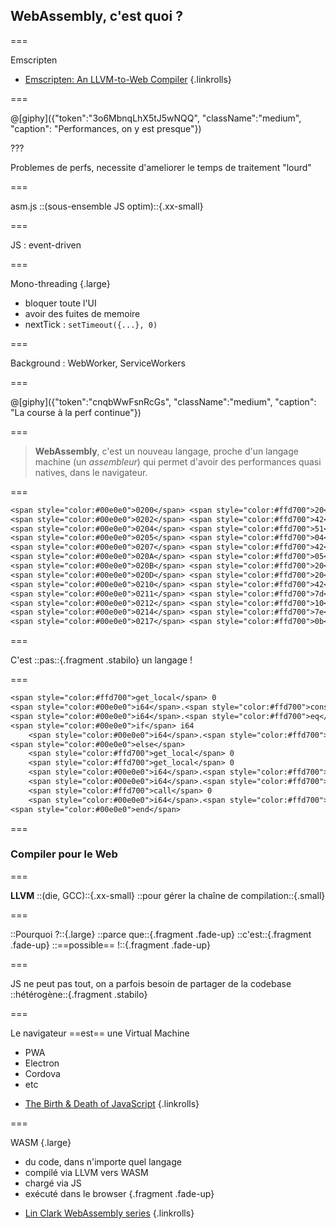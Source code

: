 <!--{section^1:data-breadcrumb="WebAssembly, c'est quoi ?"}-->

<!--{.interleaf data-background-image="/img/unsplash/bryan-minear-317365-unsplash.jpg"}-->
<!-- Photo by Bryan Minear on Unsplash -->

## WebAssembly, c'est quoi ?

===
<!--{ .punchline }-->

Emscripten

- [Emscripten: An LLVM-to-Web Compiler](https://github.com/emscripten-core/emscripten)
{.linkrolls}

===

@[giphy]({"token":"3o6MbnqLhX5tJ5wNQQ", "className":"medium", "caption": "Performances, on y est presque"})

???

Problemes de perfs, necessite d'ameliorer le temps de traitement "lourd"

===
<!--{ .punchline }-->

asm.js
::(sous-ensemble JS optim)::{.xx-small}

===
<!--{ .punchline }-->

JS : event-driven

===
<!--{ .x-large }-->

Mono-threading {.large}

- bloquer toute l'UI
- avoir des fuites de memoire
- nextTick : `setTimeout({...}, 0)`

===
<!--{ .punchline }-->

Background :
WebWorker, ServiceWorkers

===

@[giphy]({"token":"cnqbWwFsnRcGs", "className":"medium", "caption": "La course à la perf continue"})

===

> **WebAssembly**, c'est un nouveau langage, proche d'un langage machine (un _assembleur_) qui permet d'avoir des performances quasi natives, dans le navigateur.

===

```txt
<span style="color:#00e0e0">0200</span> <span style="color:#ffd700">20</span> <span>00</span>
<span style="color:#00e0e0">0202</span> <span style="color:#ffd700">42</span> <span>00</span>
<span style="color:#00e0e0">0204</span> <span style="color:#ffd700">51</span>
<span style="color:#00e0e0">0205</span> <span style="color:#ffd700">04</span> <span>7e</span>
<span style="color:#00e0e0">0207</span> <span style="color:#ffd700">42</span> <span>01</span>
<span style="color:#00e0e0">020A</span> <span style="color:#ffd700">05</span>
<span style="color:#00e0e0">020B</span> <span style="color:#ffd700">20</span> <span>00</span>
<span style="color:#00e0e0">020D</span> <span style="color:#ffd700">20</span> <span>00</span>
<span style="color:#00e0e0">0210</span> <span style="color:#ffd700">42</span> <span>01</span>
<span style="color:#00e0e0">0211</span> <span style="color:#ffd700">7d</span>
<span style="color:#00e0e0">0212</span> <span style="color:#ffd700">10</span> <span>00</span>
<span style="color:#00e0e0">0214</span> <span style="color:#ffd700">7e</span>
<span style="color:#00e0e0">0217</span> <span style="color:#ffd700">0b</span>
```

===
<!--{ .punchline }-->

C'est ::pas::{.fragment .stabilo} un langage !

===

```txt
<span style="color:#ffd700">get_local</span> 0
<span style="color:#00e0e0">i64</span>.<span style="color:#ffd700">const</span> 0
<span style="color:#00e0e0">i64</span>.<span style="color:#ffd700">eq</span>
<span style="color:#00e0e0">if</span> i64
    <span style="color:#00e0e0">i64</span>.<span style="color:#ffd700">const</span> 1
<span style="color:#00e0e0">else</span>
    <span style="color:#ffd700">get_local</span> 0
    <span style="color:#ffd700">get_local</span> 0
    <span style="color:#00e0e0">i64</span>.<span style="color:#ffd700">const</span> 1
    <span style="color:#00e0e0">i64</span>.<span style="color:#ffd700">sub</span>
    <span style="color:#ffd700">call</span> 0
    <span style="color:#00e0e0">i64</span>.<span style="color:#ffd700">mul</span>
<span style="color:#00e0e0">end</span>
```

===
<!--{ .x-large }-->

### Compiler pour le Web

===
<!--{ .punchline }-->

**LLVM** ::(die, GCC)::{.xx-small}
::pour gérer la chaîne de compilation::{.small}

===
<!--{ .punchline }-->

::Pourquoi ?::{.large}
::parce que::{.fragment .fade-up} ::c'est::{.fragment .fade-up} ::==possible== !::{.fragment .fade-up}

===
<!--{ .punchline }-->

JS ne peut pas tout,
on a parfois besoin de partager
de la codebase ::hétérogène::{.fragment .stabilo}
<!--{p: .small} -->

===
<!--{ .x-large }-->

Le navigateur ==est== une Virtual Machine
- PWA
- Electron
- Cordova
- etc

<!-- -->
- [The Birth & Death of JavaScript](https://www.destroyallsoftware.com/talks/the-birth-and-death-of-javascript)
{.linkrolls}

===
<!--{ .large }-->

WASM {.large}
- du code, dans n'importe quel langage
- compilé via LLVM vers WASM
- chargé via JS
- exécuté dans le browser {.fragment .fade-up}

<!-- -->
- [Lin Clark WebAssembly series](https://hacks.mozilla.org/author/lclarkmozilla-com/)
{.linkrolls}

